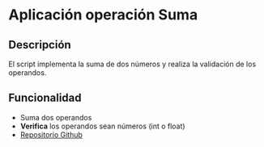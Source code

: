 # Aplicación operación Suma
## Descripción
El script implementa la suma de dos números y realiza la validación de los operandos.
## Funcionalidad
- Suma dos operandos
- **Verifica** los operandos sean números (int o float)
- [Repositorio Github](https://github.com/JoseDelgadillo277/operacion_suma.git)
